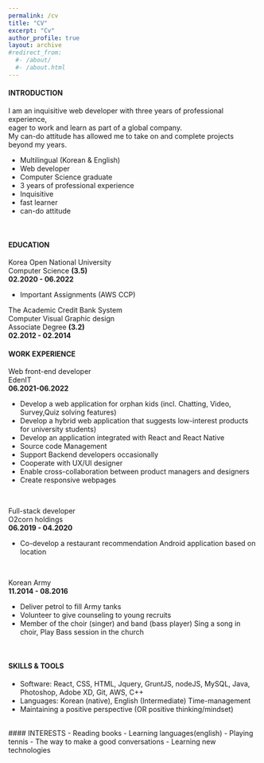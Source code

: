 ```yaml
---
permalink: /cv
title: "CV"
excerpt: "Cv"
author_profile: true
layout: archive
#redirect_from: 
  #- /about/
  #- /about.html
---
```


#### INTRODUCTION 

I am an inquisitive web developer with three years of professional experience,  
eager to work and learn as part of a global company.  
My can-do attitude has allowed me to take on and complete projects beyond my years. 

- Multilingual (Korean & English) 
- Web developer 
- Computer Science graduate
- 3 years of professional experience 
- Inquisitive
- fast learner
- can-do attitude

<br/>

#### EDUCATION

Korea Open National University  
Computer Science **(3.5)**  
**02.2020 - 06.2022**  
- Important Assignments (AWS CCP)   


The Academic Credit Bank System    
Computer Visual Graphic design    
Associate Degree **(3.2)**  
**02.2012 - 02.2014**  

#### WORK EXPERIENCE 

Web front-end developer      
EdenIT  
**06.2021-06.2022**
- Develop a web application for orphan kids (incl. Chatting, Video, Survey,Quiz solving features)
- Develop a hybrid web application that suggests low-interest products for university students)
- Develop an application integrated with React and React Native
- Source code Management
- Support Backend developers occasionally
- Cooperate with UX/UI designer
- Enable cross-collaboration between product managers and designers
- Create responsive webpages  
<br/>


Full-stack developer    
O2corn holdings  
**06.2019 - 04.2020**  
- Co-develop a restaurant recommendation Android application based on location  

<br/>

Korean Army  
**11.2014 - 08.2016**  
- Deliver petrol to fill Army tanks
- Volunteer to give counseling to young recruits 
- Member of the choir (singer) and band (bass player) Sing a song in choir, Play Bass session in the church

<br/>

#### SKILLS & TOOLS 

- Software:  React, CSS, HTML, Jquery, GruntJS, nodeJS, MySQL, Java, Photoshop, Adobe XD, Git, AWS, C++  
- Languages: Korean (native), English (Intermediate)
Time-management   
- Maintaining a positive perspective (OR positive thinking/mindset)  

<br/>
#### INTERESTS
- Reading books   
- Learning languages(english)  
- Playing tennis  
- The way to make a good conversations  
- Learning new technologies  





